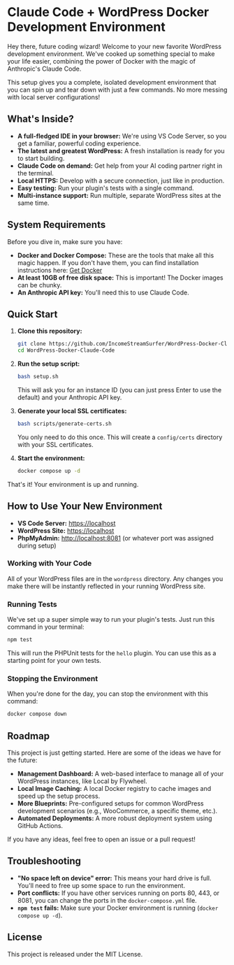 # Claude Code + WordPress Docker Development Environment

Hey there, future coding wizard! Welcome to your new favorite WordPress development environment. We've cooked up something special to make your life easier, combining the power of Docker with the magic of Anthropic's Claude Code.

This setup gives you a complete, isolated development environment that you can spin up and tear down with just a few commands. No more messing with local server configurations!

## What's Inside?

*   **A full-fledged IDE in your browser:** We're using VS Code Server, so you get a familiar, powerful coding experience.
*   **The latest and greatest WordPress:** A fresh installation is ready for you to start building.
*   **Claude Code on demand:** Get help from your AI coding partner right in the terminal.
*   **Local HTTPS:** Develop with a secure connection, just like in production.
*   **Easy testing:** Run your plugin's tests with a single command.
*   **Multi-instance support:** Run multiple, separate WordPress sites at the same time.

## System Requirements

Before you dive in, make sure you have:

*   **Docker and Docker Compose:** These are the tools that make all this magic happen. If you don't have them, you can find installation instructions here: [Get Docker](https://docs.docker.com/get-docker/)
*   **At least 10GB of free disk space:** This is important! The Docker images can be chunky.
*   **An Anthropic API key:** You'll need this to use Claude Code.

## Quick Start

1.  **Clone this repository:**
    ```bash
    git clone https://github.com/IncomeStreamSurfer/WordPress-Docker-Claude-Code.git
    cd WordPress-Docker-Claude-Code
    ```

2.  **Run the setup script:**
    ```bash
    bash setup.sh
    ```
    This will ask you for an instance ID (you can just press Enter to use the default) and your Anthropic API key.

3.  **Generate your local SSL certificates:**
    ```bash
    bash scripts/generate-certs.sh
    ```
    You only need to do this once. This will create a `config/certs` directory with your SSL certificates.

4.  **Start the environment:**
    ```bash
    docker compose up -d
    ```

That's it! Your environment is up and running.

## How to Use Your New Environment

*   **VS Code Server:** [https://localhost](https://localhost)
*   **WordPress Site:** [https://localhost](https://localhost)
*   **PhpMyAdmin:** [http://localhost:8081](http://localhost:8081) (or whatever port was assigned during setup)

### Working with Your Code

All of your WordPress files are in the `wordpress` directory. Any changes you make there will be instantly reflected in your running WordPress site.

### Running Tests

We've set up a super simple way to run your plugin's tests. Just run this command in your terminal:

```bash
npm test
```

This will run the PHPUnit tests for the `hello` plugin. You can use this as a starting point for your own tests.

### Stopping the Environment

When you're done for the day, you can stop the environment with this command:

```bash
docker compose down
```

## Roadmap

This project is just getting started. Here are some of the ideas we have for the future:

*   **Management Dashboard:** A web-based interface to manage all of your WordPress instances, like Local by Flywheel.
*   **Local Image Caching:** A local Docker registry to cache images and speed up the setup process.
*   **More Blueprints:** Pre-configured setups for common WordPress development scenarios (e.g., WooCommerce, a specific theme, etc.).
*   **Automated Deployments:** A more robust deployment system using GitHub Actions.

If you have any ideas, feel free to open an issue or a pull request!

## Troubleshooting

*   **"No space left on device" error:** This means your hard drive is full. You'll need to free up some space to run the environment.
*   **Port conflicts:** If you have other services running on ports 80, 443, or 8081, you can change the ports in the `docker-compose.yml` file.
*   **`npm test` fails:** Make sure your Docker environment is running (`docker compose up -d`).

## License

This project is released under the MIT License.
